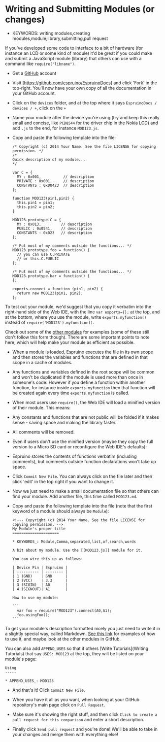 <!--- Copyright (c) 2013 Gordon Williams, Pur3 Ltd. See the file LICENSE for copying permission. -->
Writing and Submitting Modules (or changes)
=======================================

* KEYWORDS: writing modules,creating modules,module,library,submitting,pull request

If you've developed some code to interface to a bit of hardware (for instance an LCD or some kind of module) 
it'd be great if you could make and submit a JavaScript module (library) that others can use with a command
like `require("libname")`.


* Get a [GitHub](http://github.com) account
* Visit [https://github.com/espruino/EspruinoDocs] and click 'Fork' in the top-right. You'll now have your own copy of all the documentation in your GitHub account.
* Click on the `devices` folder, and at the top where it says `EspruinoDocs / devices / +`, click on the `+`
* Name your module after the device you're using (try and keep this really small and concise, like `PCD8544` for the driver chip in the Nokia LCD) and add `.js` to the end, for instance `MOD123.js`.
* Copy and paste the following template into the file:

      /* Copyright (c) 2014 Your Name. See the file LICENSE for copying permission. */
      /*
      Quick description of my module...
      */

      var C = {
        MY : 0x001,          // description
        PRIVATE : 0x001,     // description
        CONSTANTS : 0x00423  // description
      };

      function MOD123(pin1,pin2) {
        this.pin1 = pin1;
        this.pin2 = pin2;
      }

      MOD123.prototype.C = {
        MY : 0x013,         // description
        PUBLIC : 0x0541,    // description
        CONSTANTS : 0x023   // description
      };

      /* Put most of my comments outside the functions... */
      MOD123.prototype.foo = function() {
        // you can use C.PRIVATE
        // or this.C.PUBLIC
      };

      /* Put most of my comments outside the functions... */
      MOD123.prototype.bar = function() {
      };

      exports.connect = function (pin1, pin2) {
        return new MOD123(pin1, pin2);
      };

To test out your module, we'd suggest that you copy it verbatim into the right-hand side of the Web IDE, with the line `var exports={};` at the top, and at the bottom, where you use the module, write `exports.myfunction()` instead of `require('MOD123').myfunction()`.

Check out some of the [other modules](www.espruino.com/modules) for examples (some of these still don't follow this form though). There are some important points to note here, which will help make your module as efficient as possible.

 * When a module is loaded, Espruino executes the file in its own scope and then stores the variables and functions that are defined in that scope in a cache of modules.

 * Any functions and variables defined in the root scope will be common and won't be duplicated if the module is used more than once in someone's code. However if you define a function within another function, for instance inside `exports.myfunction` then that function will be created again every time `exports.myfunction` is called.

 * When most users use `require()`, the Web IDE will load a minified version of their module. This means:

  * Any constants and functions that are not public will be folded if it makes sense - saving space and making the library faster.

  * All comments will be removed.

 * Even if users don't use the minified version (maybe they copy the full version to a Micro SD card or reconfigure the Web IDE's defaults):

  * Espruino stores the contents of functions verbatim (including comments), but comments outside function declarations won't take up space.

* Click `Commit New File`. You can always click on the file later and then click 'edit' in the top right if you want to change it.

* Now we just need to make a small documentation file so that others can find your module. Add another file, this time called `MOD123.md`.

* Copy and paste the following template into the file (note that the first keyword of a module should always be `Module`):

      <!--- Copyright (c) 2014 Your Name. See the file LICENSE for copying permission. -->
      My Module's proper title
      =====================

      * KEYWORDS_: Module,Comma,separated,list,of,search,words

      A bit about my module. Use the [[MOD123.js]] module for it.

      You can wire this up as follows:

      | Device Pin | Espruino |
      | ---------- | -------- |
      | 1 (GND)    | GND      |
      | 2 (VCC)    | 3.3      |
      | 3 (SIGIN)  | A0       |
      | 4 (SIGNOUT)| A1       |

      How to use my module:

      ```
        var foo = require("MOD123").connect(A0,A1);
        foo.usingFoo();
      ```
        
To get your module's description formatted nicely you just need to write it in a slightly special way, called Markdown. [See this link](https://help.github.com/articles/github-flavored-markdown) for examples of how to use it, and maybe look at the other modules in GitHub.

You can also add `APPEND_USES` so that if others [Write Tutorials](Writing Tutorials) that say `USES: MOD123` at the top, they will be listed on your module's page:

```
Using
-----

* APPEND_USES_: MOD123
```

* And that's it! Click `Commit New File`.

* When you have it all as you want, when looking at your GitHub repository's main page click on `Pull Request`. 

* Make sure it's showing the right stuff, and then click `Click to create a pull request for this comparison` and enter a short description.

* Finally click `Send pull request` and you're done! We'll be able to take in your changes and merge them with everything else!
